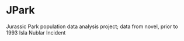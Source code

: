 # JPark
Jurassic Park population data analysis project; data from novel, prior to 1993 Isla Nublar Incident
